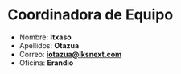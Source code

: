 # Coordinadora de Equipo

- Nombre: **Itxaso**
- Apellidos: **Otazua**
- Correo: **<iotazua@lksnext.com>**
- Oficina: **Erandio**
